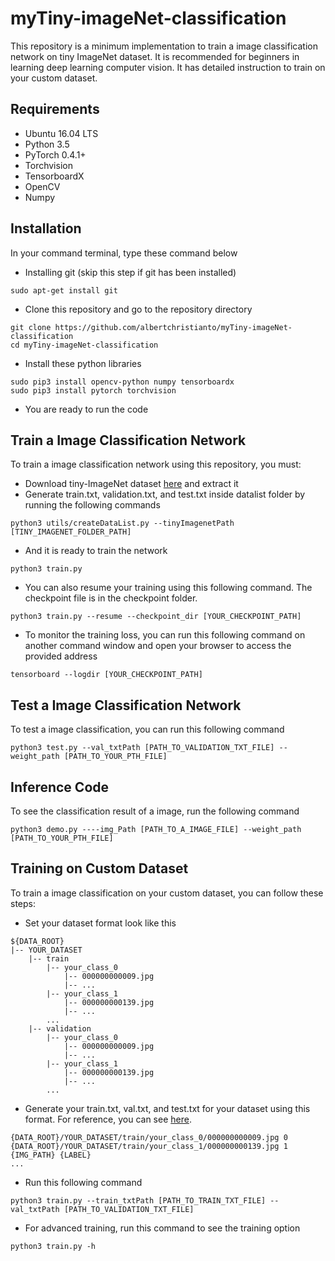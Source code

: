 # myTiny-imageNet-classification
This repository is a minimum implementation to train a image classification network on tiny ImageNet dataset. It is recommended for beginners in learning deep learning computer vision. It has detailed instruction to train on your custom dataset.

## Requirements
* Ubuntu 16.04 LTS
* Python 3.5
* PyTorch 0.4.1+
* Torchvision
* TensorboardX
* OpenCV
* Numpy

## Installation
In your command terminal, type these command below
* Installing git (skip this step if git has been installed)<br>
```
sudo apt-get install git
```
* Clone this repository and go to the repository directory<br>
```
git clone https://github.com/albertchristianto/myTiny-imageNet-classification
cd myTiny-imageNet-classification
```
* Install these python libraries <br>
```
sudo pip3 install opencv-python numpy tensorboardx
sudo pip3 install pytorch torchvision
```
* You are ready to run the code

## Train a Image Classification Network
To train a image classification network using this repository, you must:
* Download tiny-ImageNet dataset [here](http://cs231n.stanford.edu/tiny-imagenet-200.zip) and extract it
* Generate train.txt, validation.txt, and test.txt inside datalist folder by running the following commands
```
python3 utils/createDataList.py --tinyImagenetPath [TINY_IMAGENET_FOLDER_PATH]
```
* And it is ready to train the network 
```
python3 train.py
```
* You can also resume your training using this following command. The checkpoint file is in the checkpoint folder.
```
python3 train.py --resume --checkpoint_dir [YOUR_CHECKPOINT_PATH]
```
* To monitor the training loss, you can run this following command on another command window and open your browser to access the provided address
```
tensorboard --logdir [YOUR_CHECKPOINT_PATH]
```
## Test a Image Classification Network
To test a image classification, you can run this following command
```
python3 test.py --val_txtPath [PATH_TO_VALIDATION_TXT_FILE] --weight_path [PATH_TO_YOUR_PTH_FILE]
```

## Inference Code
To see the classification result of a image, run the following command
```
python3 demo.py ----img_Path [PATH_TO_A_IMAGE_FILE] --weight_path [PATH_TO_YOUR_PTH_FILE]
```

## Training on Custom Dataset
To train a image classification on your custom dataset, you can follow these steps:
* Set your dataset format look like this
```
${DATA_ROOT}
|-- YOUR_DATASET
    |-- train
        |-- your_class_0
            |-- 000000000009.jpg
            |-- ... 
        |-- your_class_1
            |-- 000000000139.jpg
            |-- ...
        ...
    |-- validation
        |-- your_class_0
            |-- 000000000009.jpg
            |-- ... 
        |-- your_class_1
            |-- 000000000139.jpg
            |-- ...
        ...

```
* Generate your train.txt, val.txt, and test.txt for your dataset using this format. For reference, you can see [here](https://github.com/albertchristianto/myTiny-imageNet-classification/blob/master/datalist/test.txt).
```
{DATA_ROOT}/YOUR_DATASET/train/your_class_0/000000000009.jpg 0
{DATA_ROOT}/YOUR_DATASET/train/your_class_1/000000000139.jpg 1
{IMG_PATH} {LABEL}
...
```
* Run this following command
```
python3 train.py --train_txtPath [PATH_TO_TRAIN_TXT_FILE] --val_txtPath [PATH_TO_VALIDATION_TXT_FILE]
```
* For advanced training, run this command to see the training option
```
python3 train.py -h
```

